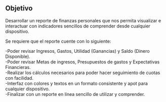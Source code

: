 ## Objetivo <br />

Desarrollar un reporte de finanzas personales que nos permita visualizar e interactuar con indicadores sencillos de comprender desde cualquier dispositivo.<br />

Se requiere que el reporte cuente con lo siguiente:<br />

-Poder revisar Ingresos, Gastos, Utilidad (Ganancias) y Saldo (Dinero Disponible).<br />
-Poder revisar Metas de ingresos, Presupuestos de gastos y Expectativas Financieras.<br />
-Realizar los cálculos necesarios para poder hacer seguimiento de cuotas con facilidad.<br />
-Interfaz con colores y textos en un formato consistente y apot para cualquier dispositivo.<br />
-Finalizar con un reporte en línea sencillo de utilizar y comprender.
